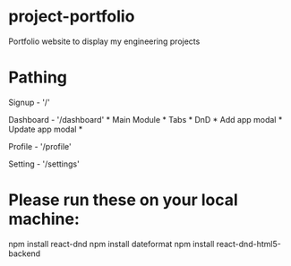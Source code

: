 # project-portfolio
Portfolio website to display my engineering projects

# Pathing

Signup - '/'

Dashboard - '/dashboard'
    * Main Module
        * Tabs
        * DnD
    * Add app modal
    * Update app modal
    * 

Profile - '/profile'

Setting - '/settings'

# Please run these on your local machine:

npm install react-dnd
npm install dateformat
npm install react-dnd-html5-backend
